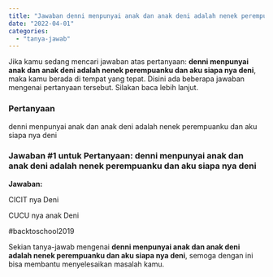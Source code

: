 ```yaml
---
title: "Jawaban denni menpunyai anak dan anak deni adalah nenek perempuanku dan aku siapa nya deni"
date: "2022-04-01"
categories: 
  - "tanya-jawab"
---
```


Jika kamu sedang mencari jawaban atas pertanyaan: **denni menpunyai anak dan anak deni adalah nenek perempuanku dan aku siapa nya deni**, maka kamu berada di tempat yang tepat. Disini ada beberapa jawaban mengenai pertanyaan tersebut. Silakan baca lebih lanjut.

### Pertanyaan

denni menpunyai anak dan anak deni adalah nenek perempuanku dan aku siapa nya deni

### Jawaban #1 untuk Pertanyaan: denni menpunyai anak dan anak deni adalah nenek perempuanku dan aku siapa nya deni

**Jawaban:**

CICIT nya Deni

CUCU nya anak Deni

#backtoschool2019

Sekian tanya-jawab mengenai **denni menpunyai anak dan anak deni adalah nenek perempuanku dan aku siapa nya deni**, semoga dengan ini bisa membantu menyelesaikan masalah kamu.
